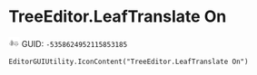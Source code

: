 # TreeEditor.LeafTranslate On
![](/img/TreeEditor.LeafTranslate%20On.png)
GUID: `-5358624952115853185`
```
EditorGUIUtility.IconContent("TreeEditor.LeafTranslate On")
```
